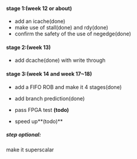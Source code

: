 #### stage 1:(week 12 or about)

* add an icache(done)
* make use of stall(done) and rdy(done)
* confirm the safety of the use of negedge(done)

#### stage 2:(week 13)

* add dcache(done) with write through

#### stage 3:(week 14 and week 17~18)

* add a FIFO ROB and make it 4 stages(done)

* add branch prediction(done)
* pass FPGA test **(todo)**
* speed up**(todo)**

##### step optional: 

make it superscalar
